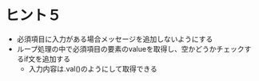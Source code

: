 # ヒント５

* 必須項目に入力がある場合メッセージを追加しないようにする
* ループ処理の中で必須項目の要素のvalueを取得し、空かどうかチェックするif文を追加する
  * 入力内容は.val()のようにして取得できる
